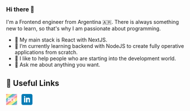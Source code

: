 ### Hi there 👋

I'm a Frontend engineer from Argentina 🇦🇷. There is always something new to learn, so that's why I am passionate about programming.

- 💪 My main stack is React with NextJS.
- 🌱 I’m currently learning backend with NodeJS to create fully operative applications from scratch.
- 👯 I like to help people who are starting into the development world.
- 💬 Ask me about anything you want.


## 📇 Useful Links

<p align='left'>
  <a target="_blank" href="https://mauriciosilvera-dev.vercel.app"><img height="30" src="https://github.com/Raagh/Raagh/raw/master/dev.png?raw=true" alt="My website" ></a>&nbsp;&nbsp;
  <a target="_blank" href="https://www.linkedin.com/in/mauricio-silvera"><img height="30" src="https://github.com/Raagh/Raagh/raw/master/linkedin.png?raw=true" alt="Linkedin logo"></a>&nbsp;&nbsp;
</p>
